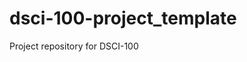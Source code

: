# dsci-100-project_template
Project repository for DSCI-100
                    
                    
                    
                    
                    
                    
